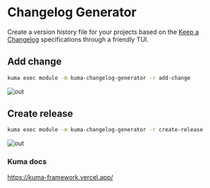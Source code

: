 
# Changelog Generator

Create a version history file for your projects based on the [Keep a Changelog](https://keepachangelog.com/en/1.1.0/) specifications through a friendly TUI.

## Add change

```bash
kuma exec module -m kuma-changelog-generator -r add-change
```
![out](https://github.com/user-attachments/assets/85a01f8c-8b45-4f1b-81c3-71b11c7eebe0)

## Create release

```bash
kuma exec module -m kuma-changelog-generator -r create-release
```
![out](https://github.com/user-attachments/assets/f186efd4-111a-4261-a50f-c131e1566d78)


### Kuma docs 
https://kuma-framework.vercel.app/
